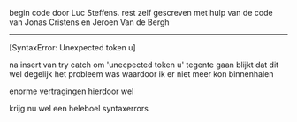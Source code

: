 

begin code door Luc Steffens.
rest zelf gescreven met hulp van de code van Jonas Cristens en Jeroen Van de Bergh



******************************************************************************************
[SyntaxError: Unexpected token u]

na insert van try catch om 'unecpected token u' tegente gaan blijkt dat dit wel degelijk het probleem was waardoor ik er niet meer kon binnenhalen

enorme vertragingen hierdoor wel

krijg nu wel een heleboel syntaxerrors
